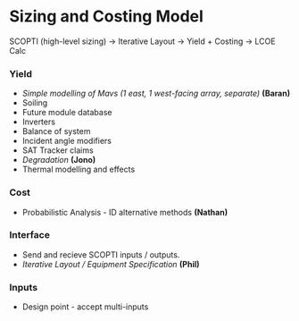 # Sizing and Costing Model

SCOPTI (high-level sizing) -> Iterative Layout -> Yield + Costing -> LCOE Calc

### Yield

* *Simple modelling of Mavs (1 east, 1 west-facing array, separate)* **(Baran)**
* Soiling
* Future module database
* Inverters 
* Balance of system
* Incident angle modifiers
* SAT Tracker claims
* *Degradation* **(Jono)**
* Thermal modelling and effects

### Cost
* Probabilistic Analysis - ID alternative methods **(Nathan)**

### Interface
* Send and recieve SCOPTI inputs / outputs.
* *Iterative Layout / Equipment Specification* **(Phil)**
 

### Inputs
* Design point - accept multi-inputs

